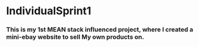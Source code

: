# IndividualSprint1

### This is my 1st MEAN stack influenced project, where I created a mini-ebay website to sell My own products on.

